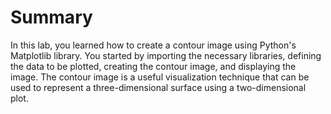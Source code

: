 # Summary

In this lab, you learned how to create a contour image using Python's Matplotlib library. You started by importing the necessary libraries, defining the data to be plotted, creating the contour image, and displaying the image. The contour image is a useful visualization technique that can be used to represent a three-dimensional surface using a two-dimensional plot.
